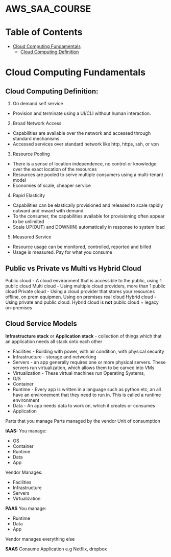 # AWS_SAA_COURSE

Table of Contents
==================

  * [Cloud Computing Fundamentals](#Cloud-Computing-Fundamentals)
    * [Cloud Computing Definition](#Cloud-Computing-Definition)

Cloud Computing Fundamentals
============================

Cloud Computing Definition:
------------------------------

1) On demand self service 
  - Provision and terminate using a UI/CLI without human interaction.

2) Broad Network Access
  - Capabilities are available over the network and accessed through standard mechanisms.
  - Accessed services over standard network like http, https, ssh, or vpn

3) Resource Pooling
  - There is a sense of location independence, no control or knowledge over the exact location of the resources
  - Resources are pooled to serve multiple consumers using a multi-tenant model
  - Economies of scale, cheaper service
  
4) Rapid Elasticity
  - Capabilities can be elastically provisioned and released to scale rapidly outward and inward with demand
  - To the consumer, the capabilities available for provisioning often appear to be unlimited
  - Scale UP(OUT) and DOWN(IN) automatically in response to system load

5) Measured Service
  - Resource usage can be monitored, controlled, reported and billed
  - Usage is measured. Pay for what you consume


Public vs Private vs Multi vs Hybrid Cloud
--------------------------------------------

Public cloud - A cloud environment that is accessible to the public, using 1 public cloud
Multi cloud - Using multiple cloud providers, more than 1 public cloud
Private cloud - Using a cloud provider that stores your resources offline, on prem equipmen. Using on premises real cloud
Hybrid cloud - Using private and public cloud. Hybrid cloud is **not** public cloud + legacy on-premises

Cloud Service Models
---------------------

**Infrastructure stack** or **Application stack** - collection of things which that an application needs all stack onto each other
- Facilities - Building with power, with air condition, with physical security 
- Infrastructure - storage and networking
- Servers - an app generally requires one or more physical servers. These servers run virtualization, which allows them to be carved into VMs
- Virtualization - These virtual machines run Operating Systems,
- O/S
- Container
- Runtime - Every app is written in a language such as python etc, an all have an environement that they need to run in. This is called a runtime environment
- Data - An app needs data to work on, which it creates or consumes
- Application

Parts that you manage 
Parts managed by the vendor 
Unit of consumption 

**IAAS:**
You manage:
- OS
- Container
- Runtime
- Data
- App

Vendor Manages:
- Facilities
- Infrastructure
- Servers
- Virtualization

**PAAS**
You manage:
- Runtime
- Data
- App

Vendor manages everything else

**SAAS**
Consume Application 
e.g Netflix, dropbox
